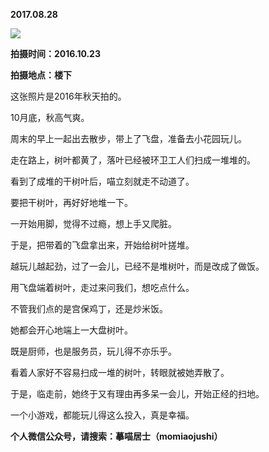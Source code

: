 
          
**2017.08.28**

![](https://mmbiz.qlogo.cn/mmbiz_jpg/uDI3FLln00YIdKVnOWCYibmsKGyfGfwwLJ8adLsddhuSESB12DtNqAcLCgXkCMgeaI26K8bBV0nxU0Va1btcbvw/0?wx_fmt=jpeg)


**拍摄时间：2016.10.23**

**拍摄地点：楼下**

这张照片是2016年秋天拍的。

10月底，秋高气爽。

周末的早上一起出去散步，带上了飞盘，准备去小花园玩儿。

走在路上，树叶都黄了，落叶已经被环卫工人们扫成一堆堆的。

看到了成堆的干树叶后，喵立刻就走不动道了。

要把干树叶，再好好地堆一下。

一开始用脚，觉得不过瘾，想上手又爬脏。

于是，把带着的飞盘拿出来，开始给树叶搓堆。

越玩儿越起劲，过了一会儿，已经不是堆树叶，而是改成了做饭。

用飞盘端着树叶，走过来问我们，想吃点什么。

不管我们点的是宫保鸡丁，还是炒米饭。

她都会开心地端上一大盘树叶。

既是厨师，也是服务员，玩儿得不亦乐乎。

看着人家好不容易扫成一堆的树叶，转眼就被她弄散了。

于是，临走前，她终于又有理由再多呆一会儿，开始正经的扫地。

一个小游戏，都能玩儿得这么投入，真是幸福。


**个人微信公众号，请搜索：摹喵居士（momiaojushi）**

        
